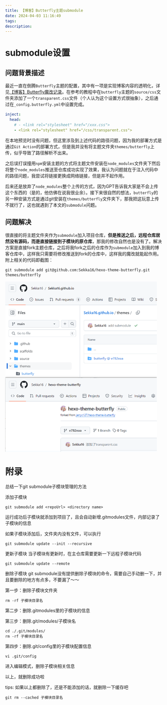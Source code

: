```yaml
---
title: 【博客】Butterfly主题submodule
date: 2024-04-03 11:16:49
tags:
description: 
---
```


# submodule设置

## 问题背景描述

最近一直在倒腾`Butterfly`主题的配置，其中有一项是实现博客内容的透明化，详见[【博客】Butterfly魔改记录](../blog/【博客】Butterfly魔改记录.md)。在参考的教程中在`butterfly`主题的`source/css`文件夹添加了一个`transparent.css`文件（个人认为这个设置方式很抽象），之后通过在`_config.butterfly.yml`中设置完成。
```yml
inject:
  head:
    # - <link rel="stylesheet" href="/xxx.css">
    - <link rel="stylesheet" href="/css/transparent.css">
```
在本地预览时没有问题，但这里涉及到上述代码的路径问题，因为我的部署方式是通过`Git Action`的部署方式，但是我并没有将主题文件夹`themes/butterfly`上传，似乎导致了路径解析不出来。

之后误打误撞用`npm`安装主题的方式将主题文件安装在`node_modules`文件夹下然后将整个`node_modules`推送至仓库成功实现了效果，我认为问题就在于注入代码中的路径问题，我尝试将链接更换成网络链接，但是并不起作用。

后来还是放弃了`node_modules`整个上传的方式，因为GPT告诉我大家是不会上传这个东西的（是的，他仿佛在说我很业余）。接下来很自然的想法，`butterfly`的另一种安装方式是通过git安装在`themes/butterfly`文件夹下，那我把这玩意上传不就行了，这也就遇到了本文的`submodule`问题。

## 问题解决

很直接的将主题文件夹作为`submodule`加入项目仓库，**但是推送之后，远程仓库居然没有源码，而是直接链接到子模块的原仓库**，那我的修改自然也是没有了。解决方案是直接fork主题仓库，之后将我fork之后的仓库作为`submodule`加入到我的博客仓库中，这样我只需要将修改推送到fork的仓库中，这样我的魔改就能起作用。附上相关的代码即截图：

```terminal
git submodule add git@github.com:Sekka16/hexo-theme-butterfly.git themes/butterfly
```

<img src="【博客】Butterfly主题submodule/image-20240403115034867.png" alt="image-20240403115034867" style="zoom: 67%;" />


# 附录

总结一下git submodule子模块管理的方法

添加子模块
```terminal
git submodule add <repoUrl> <directory name>
```
运行成功后子模块就添加到项目了，且会自动新增.gitmodules文件，内部记录了子模块的信息

如果子模块添加后，文件夹内没有文件，可以执行
```terminal
git submodule update --init --recursive
```

更新子模块
当子模块有更新时，在主仓库需要更新一下远程子模块代码
```terminal
git submodule update --remote
```

删除子模块
git submodule没有提供删除子模块的命令，需要自己手动删一下，并且要删除的地方有点多，不要漏了～～

第一步：删除子模块文件夹
```terminal
rm -rf 子模块目录名
```

第二步：删除.gitmodules里的子模块的信息

第三步：删除.git/modules/子模块名
```terminal
cd ./.git/modules/
rm -rf 子模块目录名
```

第四步：删除.git/config里的子模块配置信息
```terminal
vi .git/config
```
进入编辑模式，删除子模块相关信息

以上，就删除成功啦

tips:
如果以上都删除了，还是不能添加的话，就删除一下缓存吧
```terminal
git rm --cached 子模块目录名
```